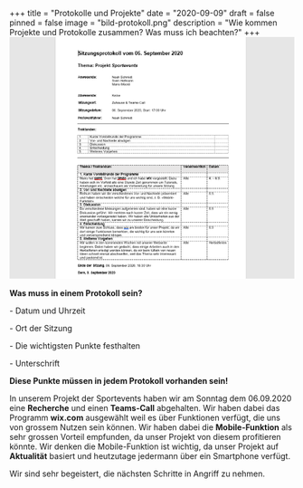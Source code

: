 +++
title = "Protokolle und Projekte"
date = "2020-09-09"
draft = false
pinned = false
image = "bild-protokoll.png"
description = "Wie kommen Projekte und Protokolle zusammen? Was muss ich beachten?"
+++
![](bild-protokoll.png)

**Was muss in einem Protokoll sein?**

\- Datum und Uhrzeit

\- Ort der Sitzung

\- Die wichtigsten Punkte festhalten

\- Unterschrift

**Diese Punkte müssen in jedem Protokoll vorhanden sein!**

In unserem Projekt der Sportevents haben wir am Sonntag dem 06.09.2020 eine **Recherche** und einen **Teams-Call** abgehalten. Wir haben dabei das Programm **wix.com** ausgewählt weil es über Funktionen verfügt, die uns von grossem Nutzen sein können. Wir haben dabei die **Mobile-Funktion** als sehr grossen Vorteil empfunden, da unser Projekt von diesem profitieren könnte. Wir denken die Mobile-Funktion ist wichtig, da unser Projekt auf **Aktualität** basiert und heutzutage jedermann über ein Smartphone verfügt.

Wir sind sehr begeistert, die nächsten Schritte in Angriff zu nehmen.